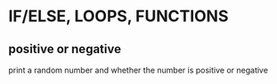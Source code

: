 # IF/ELSE, LOOPS, FUNCTIONS

## positive or negative

print a random number and whether the number is positive or negative
